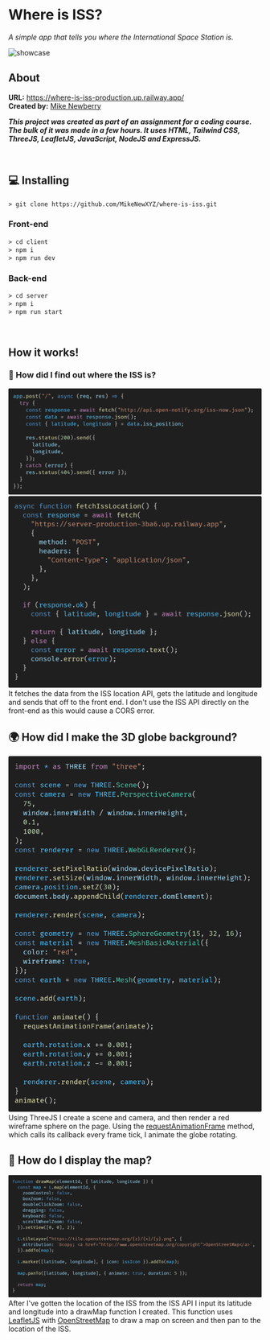 # Where is ISS?
*A simple app that tells you where the International Space Station is.*

![showcase](./assets/showcase.gif)

## About
**URL:** https://where-is-iss-production.up.railway.app/ <br>
**Created by:** [Mike Newberry](https://github.com/MikeNewXYZ)

**_This project was created as part of an assignment for a coding course. The bulk of it was made in a few hours. It uses HTML, Tailwind CSS, ThreeJS, LeafletJS, JavaScript, NodeJS and ExpressJS._**

</br>

## 💻 Installing

```console
> git clone https://github.com/MikeNewXYZ/where-is-iss.git
```

### Front-end
```console
> cd client
> npm i
> npm run dev
```

### Back-end
```console
> cd server
> npm i
> npm run start
```

</br>

## How it works!

### 🚀 How did I find out where the ISS is?
[![post iss location](./assets/post-iss-location.png)](./server/server.js)
[![fetch iss location](./assets/fetch-iss-location.png)](./client/src/lib/fetch-iss-location.js)
It fetches the data from the ISS location API, gets the latitude and longitude and sends that off to the front end. I don't use the ISS API directly on the front-end as this would cause a CORS error.

## 🌍 How did I make the 3D globe background?
[![the globe](./assets/globe-background.png)](./client/src/lib/render-background.js)
Using ThreeJS I create a scene and camera, and then render a red wireframe sphere on the page. Using the [requestAnimationFrame](https://developer.mozilla.org/en-US/docs/Web/API/Window/requestAnimationFrame) method, which calls its callback every frame tick, I animate the globe rotating.

## 🕺 How do I display the map?
[![fancy map](./assets/draw-map.png)](./client/src/lib/draw-map.js)
After I've gotten the location of the ISS from the ISS API I input its latitude and longitude into a drawMap function I created. This function uses [LeafletJS](https://leafletjs.com/) with [OpenStreetMap](https://www.openstreetmap.org/) to draw a map on screen and then pan to the location of the ISS.


